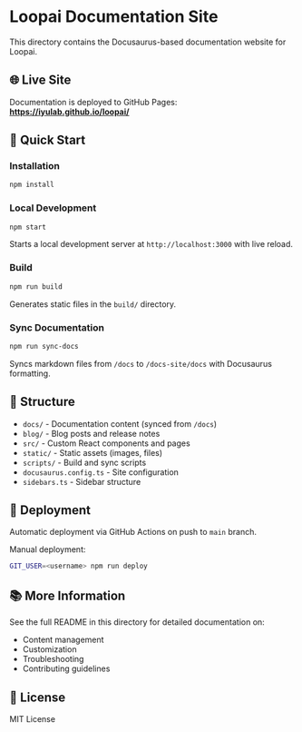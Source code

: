 # Loopai Documentation Site

This directory contains the Docusaurus-based documentation website for Loopai.

## 🌐 Live Site

Documentation is deployed to GitHub Pages: **https://iyulab.github.io/loopai/**

## 🚀 Quick Start

### Installation

```bash
npm install
```

### Local Development

```bash
npm start
```

Starts a local development server at `http://localhost:3000` with live reload.

### Build

```bash
npm run build
```

Generates static files in the `build/` directory.

### Sync Documentation

```bash
npm run sync-docs
```

Syncs markdown files from `/docs` to `/docs-site/docs` with Docusaurus formatting.

## 📁 Structure

- `docs/` - Documentation content (synced from `/docs`)
- `blog/` - Blog posts and release notes
- `src/` - Custom React components and pages
- `static/` - Static assets (images, files)
- `scripts/` - Build and sync scripts
- `docusaurus.config.ts` - Site configuration
- `sidebars.ts` - Sidebar structure

## 🚀 Deployment

Automatic deployment via GitHub Actions on push to `main` branch.

Manual deployment:

```bash
GIT_USER=<username> npm run deploy
```

## 📚 More Information

See the full README in this directory for detailed documentation on:
- Content management
- Customization
- Troubleshooting
- Contributing guidelines

## 📄 License

MIT License
